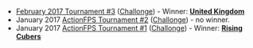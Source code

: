 * <a href="https://actionfps.wordpress.com/2017/01/25/february-2017-tournament-3/">February 2017 Tournament #3</a> (<a href="http://challonge.com/actionfps_february_2017_1">Challonge</a>) - Winner: **<a href="https://actionfps.com/clan/?id=uk">United Kingdom</a>**
* January 2017 <a href="https://actionfps.blogspot.sg/2017/01/january-2017-tournament-2.html">ActionFPS Tournament #2</a> (<a href="http://challonge.com/actionfps_january_2017_2">Challonge</a>) - no winner.
* January 2017 <a href="https://actionfps.blogspot.sg/2017/01/january-2017-tournament.html">ActionFPS Tournament #1</a> (<a href="http://challonge.com/actionfps_january_2017">Challonge</a>) - Winner: **<a href="https://actionfps.com/clan/?id=rc">Rising Cubers</a>**